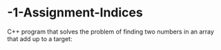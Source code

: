 # -1-Assignment-Indices
C++ program that solves the problem of finding two numbers in an array that add up to a target:
